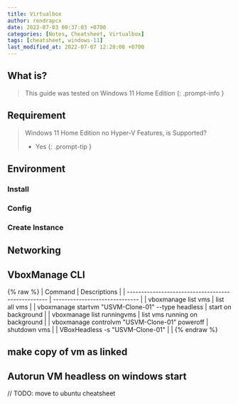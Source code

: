 ```yaml
---
title: Virtualbox
author: rendrapcx
date: 2022-07-03 00:37:03 +0700
categories: [Notes, Cheatsheet, Virtualbox]
tags: [cheatsheet, windows-11]
last_modified_at: 2022-07-07 12:28:08 +0700
---
```

## What is?

> This guide was tested on Windows 11 Home Edition
{: .prompt-info }

## Requirement

> Windows 11 Home Edition no Hyper-V Features, is Supported?
> - Yes
{: .prompt-tip }

## Environment

### Install

### Config

### Create Instance

## Networking

## VboxManage CLI
{% raw %}
| Command                                            | Descriptions                   |
| -------------------------------------------------- | ------------------------------ |
| vboxmanage list vms                                | list all vms                   |
| vboxmanage startvm "USVM-Clone-01" --type headless | start on background            |
| vboxmanage list runningvms                         | list vms running on background |
| vboxmanage controlvm "USVM-Clone-01" poweroff      | shutdown vms                   |
| VBoxHeadless -s "USVM-Clone-01"                    |                                |
{% endraw %}

## make copy of vm as linked

## Autorun VM headless on windows start

// TODO: move to ubuntu cheatsheet
